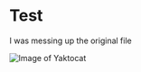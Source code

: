 # Test 

I was messing up the original file

![Image of Yaktocat](https://octodex.github.com/images/yaktocat.png)

